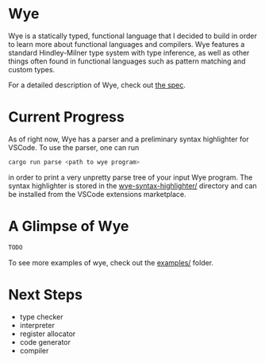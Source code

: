 # Wye

Wye is a statically typed, functional language that I decided to build in order
to learn more about functional languages and compilers. Wye features a standard
Hindley-Milner type system with type inference, as well as other things often
found in functional languages such as pattern matching and custom types.

For a detailed description of Wye, check out [the spec](/specification/).

# Current Progress

As of right now, Wye has a parser and a preliminary syntax highlighter for
VSCode. To use the parser, one can run
```sh
cargo run parse <path to wye program>
```
in order to print a very unpretty parse tree of your input Wye program. The
syntax highlighter is stored in the
[wye-syntax-highlighter/](/wye-syntax-highlighter/) directory and can be
installed from the VSCode extensions marketplace.

# A Glimpse of Wye

```ocaml
TODO
```

To see more examples of wye, check out the [examples/](/examples) folder.

# Next Steps

- type checker
- interpreter
- register allocator
- code generator
- compiler
